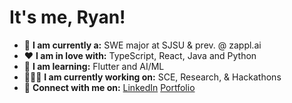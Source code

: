 # It's me, Ryan!

* 🌱 **I am currently a:** SWE major at SJSU & prev. @ zappl.ai 
* ❤️ **I am in love with:** TypeScript, React, Java and Python
* 🎯 **I am learning:** Flutter and AI/ML
* 👨🏻‍💻 **I am currently working on:** SCE, Research, & Hackathons
* 📱 **Connect with me on:** [LinkedIn](https://www.linkedin.com/in/ryan-pham-617b32223/) [Portfolio](https://nayr.name/)
